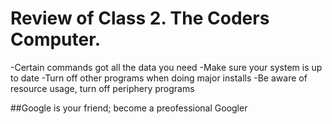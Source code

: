 # Review of Class 2. The Coders Computer.

-Certain commands got all the data you need
-Make sure your system is up to date
-Turn off other programs when doing major installs
-Be aware of resource usage, turn off periphery programs

##Google is your friend; become a  preofessional Googler
